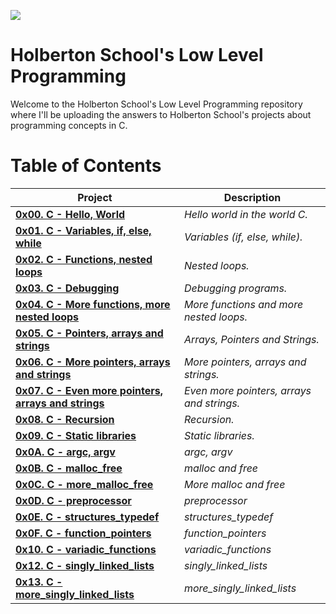 [![](https://www.holbertonschool.com/holberton-logo.png)](https://www.holbertonschool.com/)

# Holberton School's Low Level Programming #

Welcome to the Holberton School's Low Level Programming repository where I'll be uploading the answers to Holberton School's projects about programming concepts in C.

# **Table of Contents** #

| **Project**                                                                            | **Description**                                 |
| -------------------------------------------------------------------------------------- | ----------------------------------------------- |
| **[0x00. C - Hello, World](./0x00-hello_world)**                                           | *Hello world in the world C.*               |
| **[0x01. C - Variables, if, else, while](./0x01-variables_if_else_while)**             | *Variables (if, else, while).*                  |
| **[0x02. C - Functions, nested loops](./0x02-functions_nested_loops)**                 | *Nested loops.*                                 |
| **[0x03. C - Debugging](./0x03-debugging)**                                            | *Debugging programs.*                           |
| **[0x04. C - More functions, more nested loops](./0x04-more_functions_nested_loops)**  | *More functions and more nested loops.*         |
| **[0x05. C - Pointers, arrays and strings](./0x05-pointers_arrays_strings)**           | *Arrays, Pointers and Strings.*                 |
| **[0x06. C - More pointers, arrays and strings](./0x06-pointers_arrays_strings)**      | *More pointers, arrays and strings.*            |
| **[0x07. C - Even more pointers, arrays and strings](./0x07-pointers_arrays_strings)** | *Even more pointers, arrays and strings.*       |
| **[0x08. C - Recursion](./0x08-recursion)**                                            | *Recursion.*                                    |
| **[0x09. C - Static libraries](./0x09-static_libraries)**                              | *Static libraries.*                             |
| **[0x0A. C - argc, argv](./0x0A-argc_argv)**                                           | *argc, argv*                                    |
| **[0x0B. C - malloc_free](./0x0B-malloc_free)**                                        | *malloc and free*                               |
| **[0x0C. C - more_malloc_free](0x0C-more_malloc_free)**                                | *More malloc and free*                          |
| **[0x0D. C - preprocessor](0x0D-preprocessor)**                                        | *preprocessor*                                  |
| **[0x0E. C - structures_typedef](0x0E-structures_typedef)**                            | *structures_typedef*                            |
| **[0x0F. C - function_pointers](00x0F-function_pointers)**                             | *function_pointers*                             | 
| **[0x10. C - variadic_functions](0x10-variadic_functions)**                            | *variadic_functions*                            | 
| **[0x12. C - singly_linked_lists](0x12-singly_linked_lists)**                          | *singly_linked_lists*                           | 
| **[0x13. C - more_singly_linked_lists](0x13-more_singly_linked_lists)**                | *more_singly_linked_lists*                      | 
